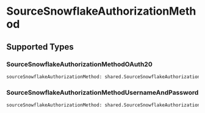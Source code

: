 # SourceSnowflakeAuthorizationMethod


## Supported Types

### SourceSnowflakeAuthorizationMethodOAuth20

```python
sourceSnowflakeAuthorizationMethod: shared.SourceSnowflakeAuthorizationMethodOAuth20 = /* values here */
```

### SourceSnowflakeAuthorizationMethodUsernameAndPassword

```python
sourceSnowflakeAuthorizationMethod: shared.SourceSnowflakeAuthorizationMethodUsernameAndPassword = /* values here */
```

